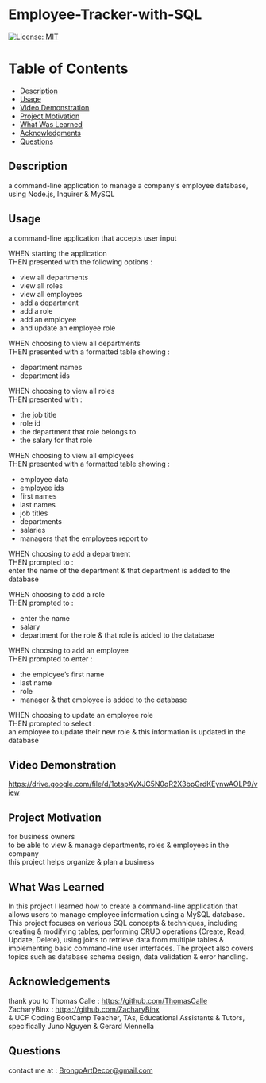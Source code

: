   # Employee-Tracker-with-SQL

  [![License: MIT](https://img.shields.io/badge/License-MIT-yellow.svg)](https://opensource.org/licenses/MIT)
  
  # Table of Contents

  * [Description](#description)
  * [Usage](#usage)
  * [Video Demonstration](#video-demonstration)
  * [Project Motivation](#project-motivation)
  * [What Was Learned](#what-was-learned)
  * [Acknowledgments](#acknowledgments)
  * [Questions](#questions)
  
  ## Description

  a command-line application to manage a company's employee database, using Node.js, Inquirer & MySQL
  
  ## Usage 

  a command-line application that accepts user input

  WHEN starting the application <br>
  THEN presented with the following options : 
  - view all departments
  - view all roles
  - view all employees
  - add a department
  - add a role
  - add an employee
  - and update an employee role

  WHEN choosing to view all departments <br>
  THEN presented with a formatted table showing :
  - department names
  - department ids

  WHEN choosing to view all roles <br>
  THEN presented with :
  - the job title
  - role id
  - the department that role belongs to
  - the salary for that role

  WHEN choosing to view all employees <br>
  THEN presented with a formatted table showing :
  - employee data
  - employee ids
  - first names
  - last names
  - job titles
  - departments
  - salaries
  - managers that the employees report to

  WHEN choosing to add a department <br>
  THEN prompted to : <br>
  enter the name of the department 
  & that department is added to the database

  WHEN choosing to add a role <br>
  THEN prompted to :
  - enter the name
  - salary
  - department for the role & that role is added to the database

  WHEN choosing to add an employee <br>
  THEN prompted to enter :
  - the employee’s first name
  - last name
  - role
  - manager
  & that employee is added to the database

  WHEN choosing to update an employee role <br>
  THEN prompted to select : <br>
  an employee to update their new role 
  & this information is updated in the database

  ## Video Demonstration

  https://drive.google.com/file/d/1otapXyXJC5N0qR2X3bpGrdKEynwAOLP9/view

  ## Project Motivation

  for business owners <br>
  to be able to view & manage departments, roles & employees in the company <br>
  this project helps organize & plan a business <br>

  ## What Was Learned

  In this project I learned how to create a command-line application that allows users to manage employee information using a MySQL database. This project focuses on various SQL concepts & techniques, including creating & modifying tables, performing CRUD operations (Create, Read, Update, Delete), using joins to retrieve data from multiple tables & implementing basic command-line user interfaces. The project also covers topics such as database schema design, data validation & error handling.

  ## Acknowledgements
  
  thank you to Thomas Calle : https://github.com/ThomasCalle <br>
  ZacharyBinx : https://github.com/ZacharyBinx <br>
  & UCF Coding BootCamp Teacher, TAs, Educational Assistants & Tutors, <br>
  specifically Juno Nguyen & Gerard Mennella

  ## Questions
  
  contact me at : [BrongoArtDecor@gmail.com](mailto:BrongoArtDecor@gmail.com)
